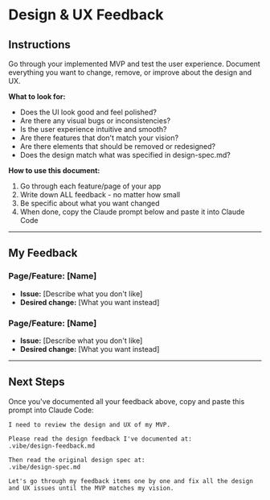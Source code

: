 # Design & UX Feedback

## Instructions

Go through your implemented MVP and test the user experience. Document everything you want to change, remove, or improve about the design and UX.

**What to look for:**
- Does the UI look good and feel polished?
- Are there any visual bugs or inconsistencies?
- Is the user experience intuitive and smooth?
- Are there features that don't match your vision?
- Are there elements that should be removed or redesigned?
- Does the design match what was specified in design-spec.md?

**How to use this document:**
1. Go through each feature/page of your app
2. Write down ALL feedback - no matter how small
3. Be specific about what you want changed
4. When done, copy the Claude prompt below and paste it into Claude Code

---

## My Feedback

<!-- Write your design feedback below. Be specific! -->

### Page/Feature: [Name]
- **Issue:** [Describe what you don't like]
- **Desired change:** [What you want instead]

### Page/Feature: [Name]
- **Issue:** [Describe what you don't like]
- **Desired change:** [What you want instead]

<!-- Add more sections as needed -->

---

## Next Steps

Once you've documented all your feedback above, copy and paste this prompt into Claude Code:

```
I need to review the design and UX of my MVP.

Please read the design feedback I've documented at:
.vibe/design-feedback.md

Then read the original design spec at:
.vibe/design-spec.md

Let's go through my feedback items one by one and fix all the design and UX issues until the MVP matches my vision.
```
